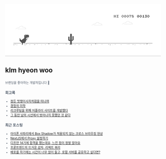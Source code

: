 
<div align="center">
  
![dino.gif](./dino.gif)

</div>

## klm hyeon woo

<span style="color:#4E5968; font-size:10px;">
브랜딩을 좋아하는 개발자입니다 🦄

### 회고록
- [정든 멋쟁이사자처럼을 떠나며](https://klmhyeonwooo.tistory.com/89)<br>
- [경험의 미학](https://klmhyeonwooo.tistory.com/80)<br>
- [리크루팅을 위해 어플라이 사이트를 개발했다](https://klmhyeonwooo.tistory.com/74)<br>
- [그 동안 남의 시선에서 벗어나지 못했던 것 같다](https://klmhyeonwooo.tistory.com/65)<br>

### 최근 포스팅
- [아이폰 사파리에서 Box Shadow가 적용되지 않는 크로스 브라우징 현상](https://klmhyeonwooo.tistory.com/101)<br>
- [NextJS에서 Proxy 설정하기](https://klmhyeonwooo.tistory.com/100)<br>
- [디프만 14기에 합격을 했는데요, 느낀 점이 정말 많아요](https://klmhyeonwooo.tistory.com/99)<br>
- [프론트엔드의 뜨거운 감자, 리액트 쿼리](https://klmhyeonwooo.tistory.com/98)<br>
- [배포를 하기에는 시간이 너무 많이 들고, 로컬 서버를 공유하고 싶다면?](https://klmhyeonwooo.tistory.com/96)<br>
